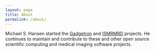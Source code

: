 ```yaml
---
layout: page
title: About
permalink: /about/
---
```


Michael S. Hansen started the [Gadgetron](https://github.com/gadgetron/gadgetron) and [ISMRMRD](https://github.com/ismrmrd/ismrmrd) projects. He continues to maintain and contribute to these and other open source scientific computing and medical imaging software projects.


